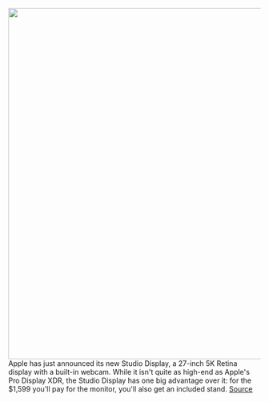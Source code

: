 <img src='https://cdn.vox-cdn.com/thumbor/5sz9s7vOs_H3wekCf9AHIEfC4PE=/0x0:1960x1400/1200x800/filters:focal(824x544:1136x856)/cdn.vox-cdn.com/uploads/chorus_image/image/70595377/Apple_Studio_Display_5K_Retina_220308.0.jpg' width='700px' /><br/>
Apple has just announced its new Studio Display, a 27-inch 5K Retina display with a built-in webcam. While it isn't quite as high-end as Apple's Pro Display XDR, the Studio Display has one big advantage over it: for the $1,599 you'll pay for the monitor, you'll also get an included stand.
<a href='https://www.theverge.com/2022/3/8/22967455/apple-march-event-mac-studio-display-stand-price'> Source <a/>